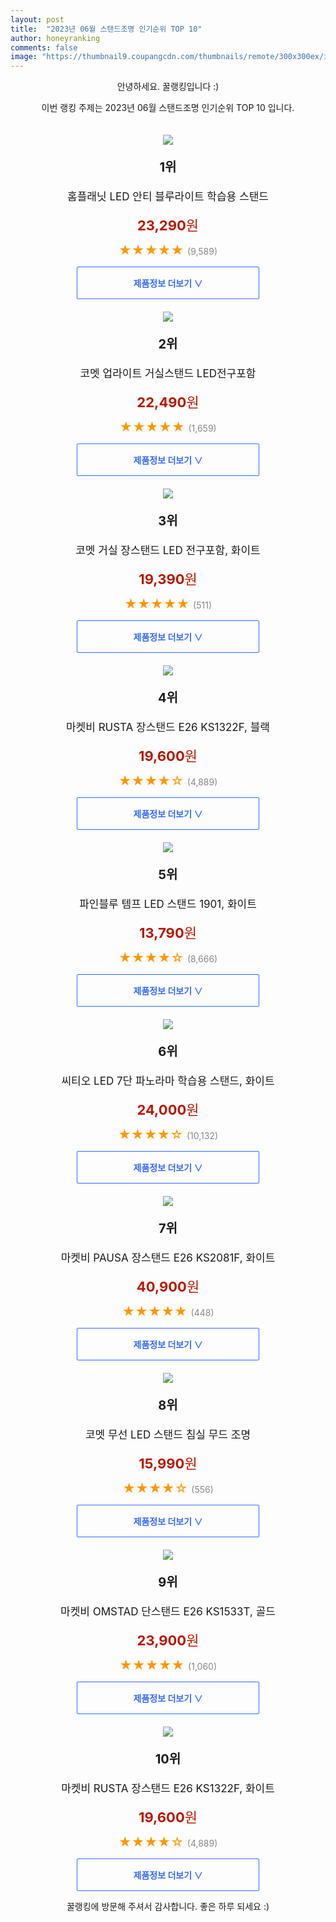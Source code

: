 ```yaml
---
layout: post
title:  "2023년 06월 스탠드조명 인기순위 TOP 10"
author: honeyranking
comments: false
image: "https://thumbnail9.coupangcdn.com/thumbnails/remote/300x300ex/image/retail/images/2149271300210480-d933f97c-a0c9-4acb-a395-8eef5d1e6e7a.jpg"
---
```

<p style="text-align: center;">안녕하세요. 꿀랭킹입니다 :)</p>
<p style="text-align: center;">이번 랭킹 주제는 2023년 06월 스탠드조명 인기순위 TOP 10 입니다.</p><center><img src="https://thumbnail9.coupangcdn.com/thumbnails/remote/300x300ex/image/retail/images/2149271300210480-d933f97c-a0c9-4acb-a395-8eef5d1e6e7a.jpg" style="margin-top:20px" /></center><p style="text-align: center; font-size: 20px"><b>1위</b></p><p style="text-align: center; font-size: 17px">홈플래닛 LED 안티 블루라이트 학습용 스탠드</p><p style="text-align: center;"><span style="color: #b61800; font-size: 22px;"><b>23,290</b>원</span></p><p style="text-align: center;"><span style="color: #ff9600; font-size: 20px;">★★★★★ </span><span style="color: #878787;">(9,589)</span></p><center><a href="https://www.coupang.com/vp/products/4705808410?itemId=5932707773&q=%EC%8A%A4%ED%83%A0%EB%93%9C%EC%A1%B0%EB%AA%85&sourceType=search&searchId=38be510a3dee44b6a40949ac74292579"><div style="font-size: 14px; display: inline-block; padding: 15px 90px; color: #346aff; border-radius: 2px; border: 1px solid #346aff; cursor: pointer;"><b>제품정보 더보기 &or;</b></div></a></center><center><img src="https://thumbnail8.coupangcdn.com/thumbnails/remote/300x300ex/image/retail/images/7891602229598433-88cec424-e3b2-4bc7-bedf-f1cf337d7fe1.jpg" style="margin-top:20px" /></center><p style="text-align: center; font-size: 20px"><b>2위</b></p><p style="text-align: center; font-size: 17px">코멧 업라이트 거실스탠드 LED전구포함</p><p style="text-align: center;"><span style="color: #b61800; font-size: 22px;"><b>22,490</b>원</span></p><p style="text-align: center;"><span style="color: #ff9600; font-size: 20px;">★★★★★ </span><span style="color: #878787;">(1,659)</span></p><center><a href="https://link.coupang.com/a/2rmaC"><div style="font-size: 14px; display: inline-block; padding: 15px 90px; color: #346aff; border-radius: 2px; border: 1px solid #346aff; cursor: pointer;"><b>제품정보 더보기 &or;</b></div></a></center><center><img src="https://thumbnail9.coupangcdn.com/thumbnails/remote/300x300ex/image/retail/images/538858469184984-f52e7b6d-4b63-42ff-a21f-10dc3a5bdf95.jpg" style="margin-top:20px" /></center><p style="text-align: center; font-size: 20px"><b>3위</b></p><p style="text-align: center; font-size: 17px">코멧 거실 장스탠드 LED 전구포함, 화이트</p><p style="text-align: center;"><span style="color: #b61800; font-size: 22px;"><b>19,390</b>원</span></p><p style="text-align: center;"><span style="color: #ff9600; font-size: 20px;">★★★★★ </span><span style="color: #878787;">(511)</span></p><center><a href="https://link.coupang.com/a/2rmaD"><div style="font-size: 14px; display: inline-block; padding: 15px 90px; color: #346aff; border-radius: 2px; border: 1px solid #346aff; cursor: pointer;"><b>제품정보 더보기 &or;</b></div></a></center><center><img src="https://thumbnail7.coupangcdn.com/thumbnails/remote/300x300ex/image/product/image/vendoritem/2019/02/13/3007171745/85c0adb3-ad46-4847-a7a0-89fa79ce6037.jpg" style="margin-top:20px" /></center><p style="text-align: center; font-size: 20px"><b>4위</b></p><p style="text-align: center; font-size: 17px">마켓비 RUSTA 장스탠드 E26 KS1322F, 블랙</p><p style="text-align: center;"><span style="color: #b61800; font-size: 22px;"><b>19,600</b>원</span></p><p style="text-align: center;"><span style="color: #ff9600; font-size: 20px;">★★★★☆ </span><span style="color: #878787;">(4,889)</span></p><center><a href="https://link.coupang.com/a/2rmaE"><div style="font-size: 14px; display: inline-block; padding: 15px 90px; color: #346aff; border-radius: 2px; border: 1px solid #346aff; cursor: pointer;"><b>제품정보 더보기 &or;</b></div></a></center><center><img src="https://thumbnail10.coupangcdn.com/thumbnails/remote/300x300ex/image/retail/images/4967884854372077-6f256072-2e40-4fab-a985-53b26fe58ee4.jpg" style="margin-top:20px" /></center><p style="text-align: center; font-size: 20px"><b>5위</b></p><p style="text-align: center; font-size: 17px">파인블루 템프 LED 스탠드 1901, 화이트</p><p style="text-align: center;"><span style="color: #b61800; font-size: 22px;"><b>13,790</b>원</span></p><p style="text-align: center;"><span style="color: #ff9600; font-size: 20px;">★★★★☆ </span><span style="color: #878787;">(8,666)</span></p><center><a href="https://www.coupang.com/vp/products/273892881?itemId=864095247&q=%EC%8A%A4%ED%83%A0%EB%93%9C%EC%A1%B0%EB%AA%85&sourceType=search&searchId=38be510a3dee44b6a40949ac74292579"><div style="font-size: 14px; display: inline-block; padding: 15px 90px; color: #346aff; border-radius: 2px; border: 1px solid #346aff; cursor: pointer;"><b>제품정보 더보기 &or;</b></div></a></center><center><img src="https://thumbnail7.coupangcdn.com/thumbnails/remote/300x300ex/image/retail/images/894439296946561-ab9251af-89b9-4891-a945-493637c1b279.png" style="margin-top:20px" /></center><p style="text-align: center; font-size: 20px"><b>6위</b></p><p style="text-align: center; font-size: 17px">씨티오 LED 7단 파노라마 학습용 스탠드, 화이트</p><p style="text-align: center;"><span style="color: #b61800; font-size: 22px;"><b>24,000</b>원</span></p><p style="text-align: center;"><span style="color: #ff9600; font-size: 20px;">★★★★☆ </span><span style="color: #878787;">(10,132)</span></p><center><a href="https://www.coupang.com/vp/products/622407?itemId=2191329&q=%EC%8A%A4%ED%83%A0%EB%93%9C%EC%A1%B0%EB%AA%85&sourceType=search&searchId=38be510a3dee44b6a40949ac74292579"><div style="font-size: 14px; display: inline-block; padding: 15px 90px; color: #346aff; border-radius: 2px; border: 1px solid #346aff; cursor: pointer;"><b>제품정보 더보기 &or;</b></div></a></center><center><img src="https://thumbnail7.coupangcdn.com/thumbnails/remote/300x300ex/image/retail/images/2020/08/21/13/8/6459b3e8-edfd-418f-b3fd-40a7ebfb61eb.jpg" style="margin-top:20px" /></center><p style="text-align: center; font-size: 20px"><b>7위</b></p><p style="text-align: center; font-size: 17px">마켓비 PAUSA 장스탠드 E26 KS2081F, 화이트</p><p style="text-align: center;"><span style="color: #b61800; font-size: 22px;"><b>40,900</b>원</span></p><p style="text-align: center;"><span style="color: #ff9600; font-size: 20px;">★★★★★ </span><span style="color: #878787;">(448)</span></p><center><a href="https://link.coupang.com/a/2rmaF"><div style="font-size: 14px; display: inline-block; padding: 15px 90px; color: #346aff; border-radius: 2px; border: 1px solid #346aff; cursor: pointer;"><b>제품정보 더보기 &or;</b></div></a></center><center><img src="https://thumbnail8.coupangcdn.com/thumbnails/remote/300x300ex/image/retail/images/1252998264856847-fb058250-b47a-41c6-b132-d1f9610a7384.jpg" style="margin-top:20px" /></center><p style="text-align: center; font-size: 20px"><b>8위</b></p><p style="text-align: center; font-size: 17px">코멧 무선 LED 스탠드 침실 무드 조명</p><p style="text-align: center;"><span style="color: #b61800; font-size: 22px;"><b>15,990</b>원</span></p><p style="text-align: center;"><span style="color: #ff9600; font-size: 20px;">★★★★☆ </span><span style="color: #878787;">(556)</span></p><center><a href="https://link.coupang.com/a/2rmaG"><div style="font-size: 14px; display: inline-block; padding: 15px 90px; color: #346aff; border-radius: 2px; border: 1px solid #346aff; cursor: pointer;"><b>제품정보 더보기 &or;</b></div></a></center><center><img src="https://thumbnail8.coupangcdn.com/thumbnails/remote/300x300ex/image/retail/images/2020/06/08/12/1/252a1006-b201-49b5-902b-418dee2c3dac.jpg" style="margin-top:20px" /></center><p style="text-align: center; font-size: 20px"><b>9위</b></p><p style="text-align: center; font-size: 17px">마켓비 OMSTAD 단스탠드 E26 KS1533T, 골드</p><p style="text-align: center;"><span style="color: #b61800; font-size: 22px;"><b>23,900</b>원</span></p><p style="text-align: center;"><span style="color: #ff9600; font-size: 20px;">★★★★★ </span><span style="color: #878787;">(1,060)</span></p><center><a href="https://link.coupang.com/a/2rmaI"><div style="font-size: 14px; display: inline-block; padding: 15px 90px; color: #346aff; border-radius: 2px; border: 1px solid #346aff; cursor: pointer;"><b>제품정보 더보기 &or;</b></div></a></center><center><img src="https://thumbnail10.coupangcdn.com/thumbnails/remote/300x300ex/image/product/image/vendoritem/2018/10/02/3007171749/371625ca-918c-46ec-bf26-04f6005e92e6.jpg" style="margin-top:20px" /></center><p style="text-align: center; font-size: 20px"><b>10위</b></p><p style="text-align: center; font-size: 17px">마켓비 RUSTA 장스탠드 E26 KS1322F, 화이트</p><p style="text-align: center;"><span style="color: #b61800; font-size: 22px;"><b>19,600</b>원</span></p><p style="text-align: center;"><span style="color: #ff9600; font-size: 20px;">★★★★☆ </span><span style="color: #878787;">(4,889)</span></p><center><a href="https://link.coupang.com/a/2rmaJ"><div style="font-size: 14px; display: inline-block; padding: 15px 90px; color: #346aff; border-radius: 2px; border: 1px solid #346aff; cursor: pointer;"><b>제품정보 더보기 &or;</b></div></a></center><p style="text-align: center;">꿀랭킹에 방문해 주셔서 감사합니다. 좋은 하루 되세요 :)</p>